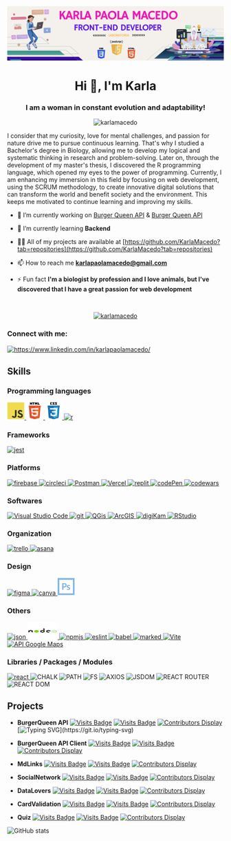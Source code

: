 ![fondo](./fondos.png)

<h1 align="center">Hi 👋, I'm Karla</h1>
<h3 align="center">I am a woman in constant evolution and adaptability!</h3>
<p align="center"> <img src="https://komarev.com/ghpvc/?username=karlamacedo&label=Profile%20views&color=0e75b6&style=flat" alt="karlamacedo" /> </p>

I consider that my curiosity, love for mental challenges, and passion for nature drive me to pursue continuous learning.
That's why I studied a Bachelor's degree in Biology, allowing me to develop my logical and systematic thinking in research
and problem-solving. Later on, through the development of my master's thesis, I discovered the R programming language, which
opened my eyes to the power of programming. Currently, I am enhancing my immersion in this field by focusing on web development,
using the SCRUM methodology, to create innovative digital solutions that can transform the world and benefit society and the
environment. This keeps me motivated to continue learning and improving my skills.

- 🔭 I’m currently working on [Burger Queen API](https://github.com/KarlaMacedo/Burger-queen-api)  & [Burger Queen API](https://github.com/KarlaMacedo/Burger-queen-api-client)

- 🌱 I’m currently learning **Backend** 

- 👨‍💻 All of my projects are available at [https://github.com/KarlaMacedo?tab=repositories](https://github.com/KarlaMacedo?tab=repositories)

- 📫 How to reach me **karlapaolamacedo@gmail.com**

- ⚡ Fun fact **I'm a biologist by profession and I love animals, but I've discovered that I have a great passion for web development**
  
<br>
<p align="center"> <a href="https://github.com/ryo-ma/github-profile-trophy"><img src="https://github-profile-trophy.vercel.app/?username=karlamacedo&title=PullRequest,Issues,Reviews,Commits,Repositories,Followers" alt="karlamacedo" /></a> </p>

<h3 align="left">Connect with me:</h3>
<p align="left">
<a href="https://linkedin.com/in/https://www.linkedin.com/in/karlapaolamacedo/" target="blank"><img align="center" src="https://raw.githubusercontent.com/rahuldkjain/github-profile-readme-generator/master/src/images/icons/Social/linked-in-alt.svg" alt="https://www.linkedin.com/in/karlapaolamacedo/" height="30" width="40" /></a>
</p>

## Skills

### Programming languages

<a href="https://developer.mozilla.org/en-US/docs/Web/JavaScript" target="_blank" rel="noreferrer"> <img src="https://raw.githubusercontent.com/devicons/devicon/master/icons/javascript/javascript-original.svg" alt="javascript" width="40" height="40"/> </a> <a href="https://www.w3.org/html/" target="_blank" rel="noreferrer"> <img src="https://raw.githubusercontent.com/devicons/devicon/master/icons/html5/html5-original-wordmark.svg" alt="html5" width="40" height="40"/> </a> <a href="https://www.w3schools.com/css/" target="_blank" rel="noreferrer"> <img src="https://raw.githubusercontent.com/devicons/devicon/master/icons/css3/css3-original-wordmark.svg" alt="css3" width="40" height="40"/> </a> <a href="https://www.r-project.org/" target="_blank" rel="noreferrer"> <img src="https://www.vectorlogo.zone/logos/r-project/r-project-official.svg" alt="r" width="40" height="40"/> </a>

### Frameworks

<a href="https://jestjs.io" target="_blank" rel="noreferrer"> <img src="https://www.vectorlogo.zone/logos/jestjsio/jestjsio-icon.svg" alt="jest" width="40" height="40"/> </a>

### Platforms

<a href="https://firebase.google.com/" target="_blank" rel="noreferrer"> <img src="https://www.vectorlogo.zone/logos/firebase/firebase-icon.svg" alt="firebase" width="40" height="40"/> </a> <a href="https://circleci.com/" target="_blank" rel="noreferrer"> <img src="https://www.vectorlogo.zone/logos/circleci/circleci-ar21.svg" alt="circleci" width="70" height="40"/> </a> <a href="https://www.postman.com/" target="_blank" rel="noreferrer"> <img src="https://miro.medium.com/v2/resize:fit:1400/0*Ij4wyJ4yMq_0Vm_U.png" alt="Postman" width="80" height="40"/> </a> <a href="https://vercel.com/" target="_blank" rel="noreferrer"> <img src="https://software.com.co/images/product/23922/1444532022091463221315999a7.png" alt="Vercel" width="70" height="40"/> </a> <a href="https://replit.com/" target="_blank" rel="noreferrer"> <img src="https://blog.replit.com/images/logo.png" alt="replit" width="75" height="40"/> </a> <a href="https://codepen.io/" target="_blank" rel="noreferrer"> <img src="https://spiralking.com/wp-content/uploads/2019/04/code4.png" alt="codePen" width="55" height="40"/> </a> <a href="https://www.codewars.com/" target="_blank" rel="noreferrer"> <img src="https://ih1.redbubble.net/image.3693218494.0207/pp,840x830-pad,1000x1000,f8f8f8.jpg" alt="codewars" width="40" height="45"/> </a>

### Softwares

<a href="https://code.visualstudio.com/" target="_blank" rel="noreferrer"> <img src="https://upload.wikimedia.org/wikipedia/commons/thumb/9/9a/Visual_Studio_Code_1.35_icon.svg/2048px-Visual_Studio_Code_1.35_icon.svg.png" alt="Visual Studio Code" width="40" height="40"/> </a> <a href="https://git-scm.com/" target="_blank" rel="noreferrer"> <img src="https://www.vectorlogo.zone/logos/git-scm/git-scm-icon.svg" alt="git" width="40" height="40"/> </a> <a href="https://qgis.org/" target="_blank" rel="noreferrer"> <img src="https://www.vectorlogo.zone/logos/qgis/qgis-official.svg" alt="QGis" width="45" height="45"/> </a> <a href="https://www.arcgis.com/" target="_blank" rel="noreferrer"> <img src="https://upload.wikimedia.org/wikipedia/commons/thumb/d/df/ArcGIS_logo.png/640px-ArcGIS_logo.png" alt="ArcGIS" width="40" height="40"/> </a> <a href="https://digikam.org/" target="_blank" rel="noreferrer"> <img src="https://upload.wikimedia.org/wikipedia/commons/thumb/3/3c/Digikam_Oxygen.svg/1200px-Digikam_Oxygen.svg.png" alt="digiKam" width="40" height="40"/> </a> <a href="https://www.r-studio.com/" target="_blank" rel="noreferrer"> <img src="https://www.rstudio.com/wp-content/uploads/2018/10/RStudio-Logo-Flat.png" alt="RStudio" width="85" height="40"/> </a>

### Organization

<a href="https://trello.com/" target="_blank" rel="noreferrer"> <img src="https://www.vectorlogo.zone/logos/trello/trello-ar21.svg" alt="trello" width="70" height="40"/> </a> <a href="https://asana.com/" target="_blank" rel="noreferrer"> <img src="https://www.vectorlogo.zone/logos/asana/asana-ar21.svg" alt="asana" width="70" height="40"/> </a>

### Design

<a href="https://www.figma.com/" target="_blank" rel="noreferrer"> <img src="https://www.vectorlogo.zone/logos/figma/figma-icon.svg" alt="figma" width="40" height="40"/> </a> <a href="https://www.canva.com/" target="_blank" rel="noreferrer"> <img src="https://www.vectorlogo.zone/logos/canva/canva-ar21.svg" alt="canva" width="40" height="40"/> </a> <a href="https://www.photoshop.com/en" target="_blank" rel="noreferrer"> <img src="https://raw.githubusercontent.com/devicons/devicon/master/icons/photoshop/photoshop-line.svg" alt="photoshop" width="40" height="40"/> </a>

### Others

<a href="https://www.json.org/" target="_blank" rel="noreferrer"> <img src="https://www.vectorlogo.zone/logos/json/json-ar21.svg" alt="json" width="70" height="40"/> </a> <a href="https://nodejs.org" target="_blank" rel="noreferrer"> <img src="https://raw.githubusercontent.com/devicons/devicon/master/icons/nodejs/nodejs-original-wordmark.svg" alt="nodejs" width="70" height="40"/> </a> <a href="https://www.npmjs.com/" target="_blank" rel="noreferrer"> <img src="https://www.vectorlogo.zone/logos/npmjs/npmjs-ar21.svg" alt="npmjs" width="50" height="40"/> </a> <a href="https://eslint.org/" target="_blank" rel="noreferrer"> <img src="https://www.vectorlogo.zone/logos/eslint/eslint-ar21.svg" alt="eslint" width="70" height="40"/> </a> <a href="https://babeljs.io/" target="_blank" rel="noreferrer"> <img src="https://www.vectorlogo.zone/logos/babeljs/babeljs-icon.svg" alt="babel" width="40" height="40"/> </a> <a href="https://marked.js.org/" target="_blank" rel="noreferrer"> <img src="https://avatars.githubusercontent.com/u/19886934?s=280&v=4" alt="marked" width="40" height="40"/> </a> <a href="https://vitejs.dev/" target="_blank" rel="noreferrer"> <img src="https://es.vitejs.dev/logo.svg" alt="Vite" width="40" height="40"/> </a> <a href="https://developers.google.com/maps/" target="_blank" rel="noreferrer"> <img src="https://developers.google.com/static/maps/images/google-maps-platform-1200x675.png?hl=es-419" alt="API Google Maps" width="90" height="50"/> </a>

### Libraries / Packages / Modules

<a href="https://react.dev/" target="_blank" rel="noreferrer"> <img src="https://www.vectorlogo.zone/logos/reactjs/reactjs-ar21.svg" alt="react" width="75" height="40"/> </a>
![CHALK](https://img.shields.io/badge/chalk-%231572B6.svg?style=for-the-badge&logo=java&logoColor=white)
![PATH](https://img.shields.io/badge/path-%23777BB4.svg?style=for-the-badge&logo=java&logoColor=white)
![FS](https://img.shields.io/badge/fs-%231572B6.svg?style=for-the-badge&logo=java&logoColor=white)
![AXIOS](https://img.shields.io/badge/axios-%23777BB4.svg?style=for-the-badge&logo=java&logoColor=white)
![JSDOM](https://img.shields.io/badge/jsdom-%231572B6.svg?style=for-the-badge&logo=java&logoColor=white)
![REACT ROUTER](https://img.shields.io/badge/react.router-%23777BB4.svg?style=for-the-badge&logo=java&logoColor=white)
![REACT DOM](https://img.shields.io/badge/react.dom-%231572B6.svg?style=for-the-badge&logo=java&logoColor=white)



## Projects
- **BurgerQueen API** [![Visits Badge](https://badges.pufler.dev/created/KarlaMacedo/Burger-queen-api)](https://badges.pufler.dev) [![Visits Badge](https://badges.pufler.dev/updated/KarlaMacedo/Burger-queen-api)](https://badges.pufler.dev) [![Contributors Display](https://badges.pufler.dev/contributors/KarlaMacedo/Burger-queen-api?size=30&padding=5&perRow=10&bots=false)](https://badges.pufler.dev)  [![Typing SVG](https://readme-typing-svg.demolab.com/?lines=Under+development+...)](https://git.io/typing-svg)

- **BurgerQueen API Client** [![Visits Badge](https://badges.pufler.dev/created/KarlaMacedo/Burger-queen-api-client)](https://badges.pufler.dev) [![Visits Badge](https://badges.pufler.dev/updated/KarlaMacedo/Burger-queen-api-client)](https://badges.pufler.dev) [![Contributors Display](https://badges.pufler.dev/contributors/KarlaMacedo/Burger-queen-api-client?size=30&padding=5&perRow=10&bots=false)](https://badges.pufler.dev)
  
- **MdLinks** [![Visits Badge](https://badges.pufler.dev/created/KarlaMacedo/DEV007-md-links)](https://badges.pufler.dev) [![Visits Badge](https://badges.pufler.dev/updated/KarlaMacedo/DEV007-md-links)](https://badges.pufler.dev) [![Contributors Display](https://badges.pufler.dev/contributors/KarlaMacedo/DEV007-md-links?size=30&padding=5&perRow=10&bots=true)](https://badges.pufler.dev)
  
- **SocialNetwork** [![Visits Badge](https://badges.pufler.dev/created/KarlaMacedo/DEV007-social-network)](https://badges.pufler.dev) [![Visits Badge](https://badges.pufler.dev/updated/KarlaMacedo/DEV007-social-network)](https://badges.pufler.dev) [![Contributors Display](https://badges.pufler.dev/contributors/KarlaMacedo/DEV007-social-network?size=30&padding=5&perRow=10&bots=true)](https://badges.pufler.dev)
  
- **DataLovers** [![Visits Badge](https://badges.pufler.dev/created/KarlaMacedo/DEV007-data-lovers)](https://badges.pufler.dev) [![Visits Badge](https://badges.pufler.dev/updated/KarlaMacedo/DEV007-data-lovers)](https://badges.pufler.dev) [![Contributors Display](https://badges.pufler.dev/contributors/KarlaMacedo/DEV007-data-lovers?size=30&padding=5&perRow=10&bots=true)](https://badges.pufler.dev)
  
- **CardValidation** [![Visits Badge](https://badges.pufler.dev/created/KarlaMacedo/DEV007-card-validation)](https://badges.pufler.dev) [![Visits Badge](https://badges.pufler.dev/updated/KarlaMacedo/DEV007-card-validation)](https://badges.pufler.dev) [![Contributors Display](https://badges.pufler.dev/contributors/KarlaMacedo/DEV007-card-validation?size=30&padding=5&perRow=10&bots=true)](https://badges.pufler.dev)
  
- **Quiz** [![Visits Badge](https://badges.pufler.dev/created/KarlaMacedo/Quiz)](https://badges.pufler.dev) [![Visits Badge](https://badges.pufler.dev/updated/KarlaMacedo/Quiz)](https://badges.pufler.dev) [![Contributors Display](https://badges.pufler.dev/contributors/KarlaMacedo/Quiz?size=30&padding=5&perRow=10&bots=true)](https://badges.pufler.dev)


![GitHub stats](https://github-readme-stats.vercel.app/api?username=KarlaMacedo\&rank_icon=github\&show_icons=true\&include_all_commits=true) 


